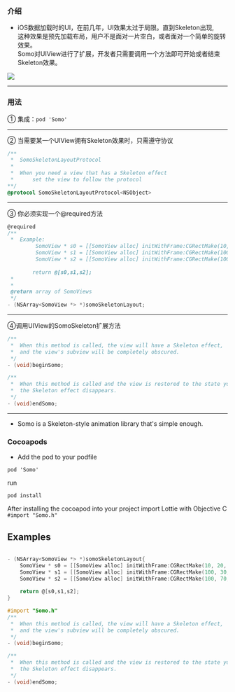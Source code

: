 ### 介绍
* iOS数据加载时的UI，在前几年，UI效果太过于局限。直到Skeleton出现,<br/>
这种效果是预先加载布局，用户不是面对一片空白，或者面对一个简单的旋转效果。<br/>
Somo对UIView进行了扩展，开发者只需要调用一个方法即可开始或者结束Skeleton效果。

![](https://github.com/xorshine/Somo/blob/master/Somo.gif)

***
### 用法

① 集成：```pod 'Somo'```<br/>
***
② 当需要某一个UIView拥有Skeleton效果时，只需遵守<SomoSkeletonLayoutProtocol>协议

```objective-c
/**
 *	SomoSkeletonLayoutProtocol
 *
 *	When you need a view that has a Skeleton effect
 *      set the view to follow the protocol
**/
@protocol SomoSkeletonLayoutProtocol<NSObject>
```
***
③ <SomoSkeletonLayoutProtocol>你必须实现一个@required方法
```objective-c
@required
/**
 *  Example:
		 SomoView * s0 = [[SomoView alloc] initWithFrame:CGRectMake(10, 20, 70, 70)];
		 SomoView * s1 = [[SomoView alloc] initWithFrame:CGRectMake(100, 30, 200, 15)];
		 SomoView * s2 = [[SomoView alloc] initWithFrame:CGRectMake(100, 70, 100, 15)];
 
		return @[s0,s1,s2];
 *
 *
 @return array of SomoViews
 */
- (NSArray<SomoView *> *)somoSkeletonLayout;
```
***
④调用UIView的SomoSkeleton扩展方法
```objective-c
/**
 *	When this method is called, the view will have a Skeleton effect,
 *	and the view's subview will be completely obscured.
 */
- (void)beginSomo;

/**
 *	When this method is called and the view is restored to the state you set,
 *	the Skeleton effect disappears.
 */
- (void)endSomo; 
```

*** 
* Somo is a Skeleton-style animation library that's simple enough.

### Cocoapods 

* Add the pod to your podfile
```
pod 'Somo'
```
run
```
pod install
```
After installing the cocoapod into your project import Lottie with
Objective C
`#import "Somo.h"` 

## Examples

```objective-c

- (NSArray<SomoView *> *)somoSkeletonLayout{
	SomoView * s0 = [[SomoView alloc] initWithFrame:CGRectMake(10, 20, 70, 70)];
	SomoView * s1 = [[SomoView alloc] initWithFrame:CGRectMake(100, 30, 200, 15)];
	SomoView * s2 = [[SomoView alloc] initWithFrame:CGRectMake(100, 70, 100, 15)];
	
	return @[s0,s1,s2];
}

#import "Somo.h"
/**
 *	When this method is called, the view will have a Skeleton effect,
 *	and the view's subview will be completely obscured.
 */
- (void)beginSomo;

/**
 *	When this method is called and the view is restored to the state you set,
 *	the Skeleton effect disappears.
 */
- (void)endSomo;
```

